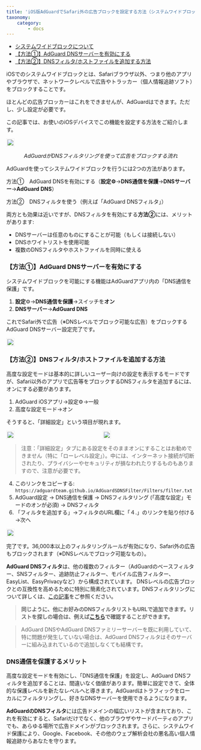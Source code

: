 ```yaml
---
title: 'iOS版AdGuardでSafari外の広告ブロックを設定する方法（システムワイドブロック）'
taxonomy:
    category:
        - docs
---
```


   * [システムワイドブロックについて](#system-wide)
   * [【方法①】AdGuard DNSサーバーを有効にする](#server)
   * [【方法②】DNSフィルタ/ホストファイルを追加する方法](#filters)

<a name="system-wide"></a>

iOSでのシステムワイドブロックとは、Safariブラウザ以外、つまり他のアプリやブラウザで、ネットワークレベルで広告やトラッカー（個人情報追跡ソフト）をブロックすることです。

ほとんどの広告ブロッカーはこれをできませんが、AdGuardはできます。ただし、少し設定が必要です。

この記事では、お使いのiOSデバイスでこの機能を設定する方法をご紹介します。

<img src="https://cdn.adguard.com/public/Adguard/kb/DNS_filtering/how_dns_filtering_works_ja.png" style="border: 1px solid #efefef; max-height: 700px; max-width: 650px; padding: 2px;">
<p align="center"><i>AdGuardがDNSフィルタリングを使って広告をブロックする流れ</i><p>
    
AdGuardを使ってシステムワイドブロックを行うには2つの方法があります。

方法①　AdGuard DNSを有効にする（**設定⚙**→**DNS通信を保護**→**DNSサーバー**→**AdGuard DNS**）

方法②　DNSフィルタを使う（例えば「AdGuard DNSフィルタ」）

両方とも効果は近いですが、DNSフィルタを有効にする**方法②**には、メリットがあります:
  
* DNSサーバーは任意のものにすることが可能（もしくは接続しない）
* DNSホワイトリストを使用可能
* 複数のDNSフィルタやホストファイルを同時に使える
    
<a name="server"></a>
  
### 【方法①】AdGuard DNSサーバーを有効にする
 
システムワイドブロックを可能にする機能はAdGuardアプリ内の「DNS通信を保護」です。
    
1. **設定**⚙→**DNS通信を保護**→スイッチを**オン**
2. **DNSサーバー**→**AdGuard DNS**

これでSafari外で広告（※DNSレベルでブロック可能な広告）をブロックするAdGuard DNSサーバー設定完了です。
    
<img src="https://cdn.adguard.com/public/Adguard/Blog/ios_dns_protection_ja.PNG" style="border: 1px solid #efefef; max-height: 700px; max-width: 350px; padding: 2px;">
    
<a name="filters"></a>  
### 【方法②】DNSフィルタ/ホストファイルを追加する方法
    
高度な設定モードは基本的に詳しいユーザー向けの設定を表示するモードですが、Safari以外のアプリで広告等をブロックするDNSフィルタを追加するには、オンにする必要があります。
    
1. AdGuard iOSアプリ→設定⚙→一般
2. 高度な設定モード→オン

そうすると、「詳細設定」という項目が現れます。
    
<div style="display:flex">
     <div style="flex:1;padding-right:5px;">
          <img src="https://cdn.adguard.com/public/Adguard/Release_notes/iOS/v4.0/advanced_mode_ja.jpg" style="border: 1px solid #efefef; max-width: 350px; padding: 2px;">
     </div>
     <div style="flex:1;padding-left:5px;">
          <img src="https://cdn.adguard.com/public/Adguard/Blog/ios_advanced_settings_ja.PNG" style="border: 1px solid #efefef; max-width: 350px; padding: 2px;">
     </div>
</div>

> 注意：「詳細設定」タブにある設定をそのままオンにすることはお勧めできません（特に「ローレベル設定」）。中には、インターネット接続が切断されたり、プライバシーやセキュリティが損なわれたりするものもありますので、注意が必要です。

4. このリンクをコピーする: `https://adguardteam.github.io/AdGuardSDNSFilter/Filters/filter.txt`
5. AdGuard設定 → DNS通信を保護 → DNSフィルタリング (「高度な設定」モードのオンが必須) → DNSフィルタ
6. 「フィルタを追加する」→フィルタのURL欄に「４.」のリンクを貼り付ける→次へ

<img src="https://cdn.adguard.com/public/Adguard/Blog/ios_adding_a_filter_ja.PNG" style="border: 1px solid #efefef; max-height: 700px; max-width: 350px; padding: 2px;">

完了です。36,000本以上のフィルタリングルールが有効になり、Safari外の広告もブロックされます（※DNSレベルでブロック可能なもの）。

**AdGuard DNSフィルタ**は、他の複数のフィルター（AdGuardのベースフィルター、SNSフィルター、追跡防止フィルター、モバイル広告フィルター、EasyList、EasyPrivacyなど）から構成されています。
DNSレベルの広告ブロックとの互換性を高めるために特別に簡素化されています。DNSフィルタリングについて詳しくは、[この記事](https://kb.adguard.com/ja/general/dns-filtering)をご参照ください。

> **同じように、他にお好みのDNSフィルタリストもURLで追加できます。リストを探しの場合は、例えば[こちら](https://filterlists.com)で確認することができます。**

> AdGuard DNSやAdGuard DNSファミリーサーバーを既に利用していて、特に問題が発生していない場合は、AdGuard DNSフィルタはそのサーバーに組み込まれているので追加しなくても結構です。

### DNS通信を保護するメリット

高度な設定モードを有効にし、「DNS通信を保護」を設定し、AdGuard DNSフィルタを追加することは、間違いなく価値があります。簡単に設定できて、全体的な保護レベルを新たなレベルへと導きます。AdGuardはトラフィックをローカルにフィルタリングし、好きなDNSサーバーを使用できるようになります。

**AdGuardのDNSフィルタ**には広告ドメインの幅広いリストが含まれており、これを有効にすると、Safariだけでなく、他のブラウザやサードパーティのアプリでも、あらゆる場所で広告ドメインがブロックされます。さらに、システムワイド保護により、Google、Facebook、その他のウェブ解析会社の悪名高い個人情報追跡からあなたを守ります。
